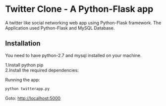 Twitter Clone - A Python-Flask app 
===================================
A twitter like social networking web app using Python-Flask framework.
The Application used Python-Flask and MySQL Database.

Installation
------------

You need to have python-2.7 and mysql installed on your machine.

1.Install python  pip <br />
2.Install the required dependencies: <br />

Running the app:

```python
python twitterapp.py
```

Goto: [http://localhost:5000](http://localhost:5000)


